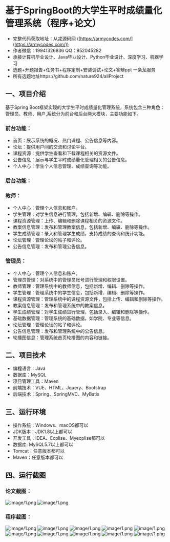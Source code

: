 基于SpringBoot的大学生平时成绩量化管理系统（程序+论文）
=
- 完整代码获取地址：从戎源码网 ([https://armycodes.com/](https://armycodes.com/))
- 作者微信：19941326836  QQ：952045282 
- 承接计算机毕业设计、Java毕业设计、Python毕业设计、深度学习、机器学习
- 选题+开题报告+任务书+程序定制+安装调试+论文+答辩ppt 一条龙服务
- 所有选题地址https://github.com/nature924/allProject

一、项目介绍
---
基于Spring Boot框架实现的大学生平时成绩量化管理系统，系统包含三种角色：管理员、教师、用户,系统分为前台和后台两大模块，主要功能如下。


### 前台功能：
- 首页：展示系统的概况、热门课程、公告信息等内容。
- 论坛：提供用户间的交流和讨论平台。
- 课程资源：提供学生查看和下载课程相关的资源文件。
- 公告信息：展示与学生平时成绩量化管理相关的公告信息。
- 个人中心：学生个人信息管理、成绩查询等功能。

### 后台功能：
### 教师：
- 个人中心：管理个人信息和账户。
- 学生管理：对学生信息进行管理，包括新增、编辑、删除等操作。
- 课程资源管理：上传、编辑和删除课程相关的资源文件。
- 教案信息管理：发布和管理教案信息，包括新增、编辑、删除等操作。
- 学生成绩管理：录入和管理学生成绩，支持成绩的查询和统计功能。
- 论坛管理：管理论坛的帖子和评论。
- 公告信息管理：发布和管理公告信息。
  
### 管理员：
- 个人中心：管理个人信息和账户。
- 管理员管理：对系统中的管理员账号进行管理和权限设置。
- 教师管理：管理系统中的教师信息，包括新增、编辑、删除等操作。
- 学生管理：管理系统中的学生信息，包括新增、编辑、删除等操作。
- 课程资源管理：管理系统中的课程资源文件，包括上传、编辑和删除等操作。
- 教案信息管理：发布和管理系统中的教案信息。
- 学生成绩管理：对学生成绩进行管理，包括录入、编辑和删除等操作。
- 基础数据管理：管理系统的基础数据，如学院、专业等信息。
- 论坛管理：管理论坛的帖子和评论。
- 公告信息管理：发布和管理系统中的公告信息。
- 轮播图信息：管理系统首页轮播图的内容和链接。





二、项目技术
---
- 编程语言：Java
- 数据库：MySQL
- 项目管理工具：Maven
- 前端技术：VUE、HTML、Jquery、Bootstrap
- 后端技术：Spring、SpringMVC、MyBatis

三、运行环境
---
- 操作系统：Windows、macOS都可以
- JDK版本：JDK1.8以上都可以
- 开发工具：IDEA、Ecplise、Myecplise都可以
- 数据库: MySQL5.7以上都可以
- Tomcat：任意版本都可以
- Maven：任意版本都可以

四、运行截图
---
### 论文截图：
![image/1.png](limage/1.png)
![image/1.png](limage/2.png)

### 程序截图：
![image/1.png](image/1.png)
![image/1.png](image/2.png)
![image/1.png](image/3.png)
![image/1.png](image/4.png)
![image/1.png](image/5.png)
![image/1.png](image/6.png)
![image/1.png](image/7.png)
![image/1.png](image/8.png)
![image/1.png](image/9.png)
![image/1.png](image/10.png)

